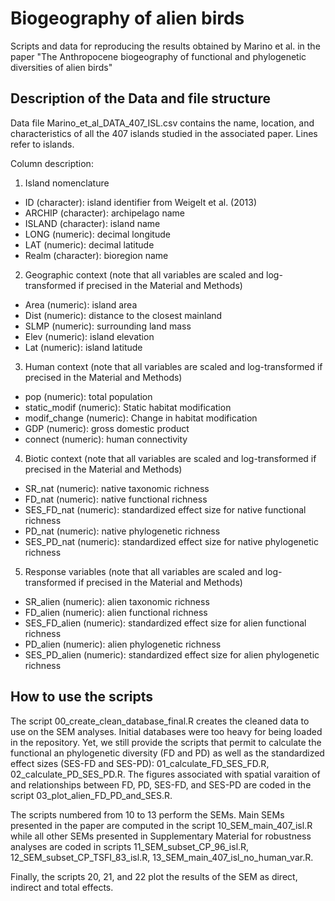 # Biogeography of alien birds
Scripts and data for reproducing the results obtained by Marino et al. in the paper "The Anthropocene biogeography of functional and phylogenetic diversities of alien birds"

## Description of the Data and file structure
Data file Marino_et_al_DATA_407_ISL.csv contains the name, location, and characteristics of all the 407 islands studied in the associated paper. Lines refer to islands.

Column description:

1. Island nomenclature
- ID (character): island identifier from Weigelt et al. (2013)
- ARCHIP (character): archipelago name
- ISLAND (character): island name
- LONG (numeric): decimal longitude
- LAT (numeric): decimal latitude
- Realm (character): bioregion name

2. Geographic context (note that all variables are scaled and log-transformed if precised in the Material and Methods)
- Area (numeric): island area
- Dist (numeric): distance to the closest mainland
- SLMP (numeric): surrounding land mass
- Elev (numeric): island elevation
- Lat (numeric): island latitude

3. Human context (note that all variables are scaled and log-transformed if precised in the Material and Methods)
- pop (numeric): total population
- static_modif (numeric): Static habitat modification
- modif_change (numeric): Change in habitat modification
- GDP (numeric): gross domestic product
- connect (numeric): human connectivity 

4. Biotic context (note that all variables are scaled and log-transformed if precised in the Material and Methods)
- SR_nat (numeric): native taxonomic richness
- FD_nat (numeric): native functional richness
- SES_FD_nat (numeric): standardized effect size for native functional richness
- PD_nat (numeric): native phylogenetic richness
- SES_PD_nat (numeric): standardized effect size for native phylogenetic richness

5. Response variables (note that all variables are scaled and log-transformed if precised in the Material and Methods)
- SR_alien (numeric): alien taxonomic richness
- FD_alien (numeric): alien functional richness
- SES_FD_alien (numeric): standardized effect size for alien functional richness
- PD_alien (numeric): alien phylogenetic richness
- SES_PD_alien (numeric): standardized effect size for alien phylogenetic richness

## How to use the scripts
The script 00_create_clean_database_final.R creates the cleaned data to use on the SEM analyses. Initial databases were too heavy for being loaded in the repository. Yet, we still provide the scripts that permit to calculate the functional an phylogenetic diversity (FD and PD) as well as the standardized effect sizes (SES-FD and SES-PD): 01_calculate_FD_SES_FD.R, 02_calculate_PD_SES_PD.R. The figures associated with spatial varaition of and relationships between FD, PD, SES-FD, and SES-PD are coded in the script 03_plot_alien_FD_PD_and_SES.R.

The scripts numbered from 10 to 13 perform the SEMs. Main SEMs presented in the paper are computed in the script 10_SEM_main_407_isl.R while all other SEMs presented in Supplementary Material for robustness analyses are coded in scripts 11_SEM_subset_CP_96_isl.R, 12_SEM_subset_CP_TSFI_83_isl.R, 13_SEM_main_407_isl_no_human_var.R.

Finally, the scripts 20, 21, and 22 plot the results of the SEM as direct, indirect and total effects.
